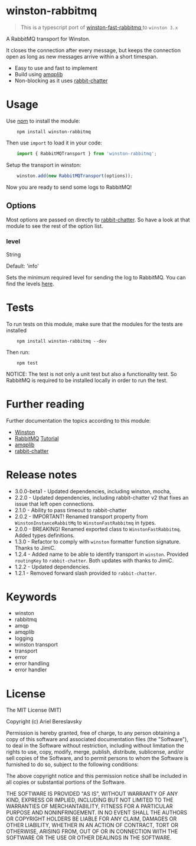# winston-rabbitmq

> This is a typescript port of [winston-fast-rabbitmq
](https://github.com/TBear79/winston-fast-rabbitmq) to `winston 3.x`

A RabbitMQ transport for Winston. 

It closes the connection after every message, but keeps the connection open as long as new messages arrive within a short timespan.

* Easy to use and fast to implement
* Build using [amqplib](https://www.npmjs.com/package/amqplib)
* Non-blocking as it uses [rabbit-chatter](https://www.npmjs.com/package/rabbit-chatter)

# Usage

Use [npm](https://www.npmjs.com/) to install the module:

```
	npm install winston-rabbitmq
```

Then use `import` to load it in your code:

```javascript
    import { RabbitMQTransport } from 'winston-rabbitmq';
```

Setup the transport in winston:

```javascript
	winston.add(new RabbitMQTransport(options));
```

Now you are ready to send some logs to RabbitMQ!

## Options

Most options are passed on directly to [rabbit-chatter](https://www.npmjs.com/package/rabbit-chatter). So have a look at 
that module to see the rest of the option list.

### level

String

Default: 'info'

Sets the minimum required level for sending the log to RabbitMQ. You can find the levels [here](https://www.npmjs.com/package/winston#logging-levels).

# Tests

To run tests on this module, make sure that the modules for the tests are installed

```
	npm install winston-rabbitmq --dev
```

Then run:

```
	npm test
```

NOTICE: The test is not only a unit test but also a functionality test. So RabbitMQ is required to be installed locally in order to run the test.

# Further reading

Further documentation the topics according to this module:

* [Winston](https://www.npmjs.com/package/winston)
* [RabbitMQ](https://www.rabbitmq.com/documentation.html) [Tutorial](https://www.rabbitmq.com/getstarted.html)
* [amqplib](https://www.npmjs.com/package/amqplib)
* [rabbit-chatter](https://www.npmjs.com/package/rabbit-chatter)

# Release notes

* 3.0.0-beta1 - Updated dependencies, including winston, mocha, 
* 2.2.0 - Updated dependencies, including rabbit-chatter v2 that fixes an issue that left open connections.
* 2.1.0 - Ability to pass timeout to rabbit-chatter
* 2.0.2 - IMPORTANT! Renamed transport property from `WinstonInstanceRabbitMq` to `WinstonFastRabbitmq` in types.
* 2.0.0 - BREAKING! Renamed exported class to `WinstonFastRabbitmq`. Added types definitions.
* 1.3.0 - Refactor to comply with `winston` formatter function signature. Thanks to JimiC.
* 1.2.4 - Added name to be able to identify transport in `winston`. Provided `routingKey` to `rabbit-chatter`. Both updates with thanks to JimiC.
* 1.2.2 - Updated dependencies.
* 1.2.1 - Removed forward slash provided to `rabbit-chatter`.

# Keywords

* winston
* rabbitmq
* amqp
* amqplib
* logging
* winston transport
* transport
* error
* error handling
* error handler

# License

The MIT License (MIT)

Copyright (c) Ariel Bereslavsky

Permission is hereby granted, free of charge, to any person obtaining a copy
of this software and associated documentation files (the "Software"), to deal
in the Software without restriction, including without limitation the rights
to use, copy, modify, merge, publish, distribute, sublicense, and/or sell
copies of the Software, and to permit persons to whom the Software is
furnished to do so, subject to the following conditions:

The above copyright notice and this permission notice shall be included in all
copies or substantial portions of the Software.

THE SOFTWARE IS PROVIDED "AS IS", WITHOUT WARRANTY OF ANY KIND, EXPRESS OR
IMPLIED, INCLUDING BUT NOT LIMITED TO THE WARRANTIES OF MERCHANTABILITY,
FITNESS FOR A PARTICULAR PURPOSE AND NONINFRINGEMENT. IN NO EVENT SHALL THE
AUTHORS OR COPYRIGHT HOLDERS BE LIABLE FOR ANY CLAIM, DAMAGES OR OTHER
LIABILITY, WHETHER IN AN ACTION OF CONTRACT, TORT OR OTHERWISE, ARISING FROM,
OUT OF OR IN CONNECTION WITH THE SOFTWARE OR THE USE OR OTHER DEALINGS IN THE
SOFTWARE.

